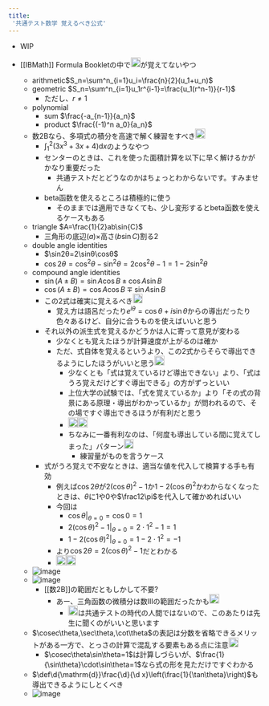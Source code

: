 ```yaml
---
title:
 '共通テスト数学 覚えるべき公式'
---
```


- WIP

- [[IBMath]] Formula Bookletの中で<img src='https://scrapbox.io/api/pages/blu3mo-public/blu3mo/icon' alt='blu3mo.icon' height="19.5"/>が覚えてないやつ
    - arithmetic$S_n=\sum^n_{i=1}u_i=\frac{n}{2}(u_1+u_n)$
    - geometric $S_n=\sum^n_{i=1}u_1r^{i-1}=\frac{u_1(r^n-1)}{r-1}$
        - ただし、$r\neq 1$
    - polynomial
        - sum $\frac{-a_{n-1}}{a_n}$
        - product $\frac{(-1)^n a_0}{a_n}$
    - 数2Bなら、多項式の積分を高速で解く練習をすべき<img src='https://scrapbox.io/api/pages/blu3mo-public/takker/icon' alt='takker.icon' height="19.5"/>
        - $\int_{1}^{2}\left(3 x^{3}+3 x+4\right) \mathrm{d}x$のようなやつ
        - センターのときは、これを使った面積計算を以下に早く解けるかがかなり重要だった
            - 共通テストだとどうなのかはちょっとわからないです。すみません
        - beta函数を使えるところは積極的に使う
            - そのままでは適用できなくても、少し変形するとbeta函数を使えるケースもある
    - triangle $A=\frac{1}{2}ab\sin{C}$
        - 三角形の底辺($a$)×高さ($b\sin C$)割る2
    - double angle identities
        - $\sin2θ=2\sinθ\cosθ$
        - $\cos2θ=\cos^2θ-\sin^2θ=2\cos^2θ-1=1-2\sin^2θ$
    - compound angle identities
        - $\sin(A\pm B)=\sin A\cos B\pm \cos A\sin B$
        - $\cos(A\pm B)=\cos A\cos B\mp\sin A\sin B$
        - この2式は確実に覚えるべき<img src='https://scrapbox.io/api/pages/blu3mo-public/takker/icon' alt='takker.icon' height="19.5"/>
            - 覚え方は語呂だったり$e^{i\theta}=\cos\theta+i\sin\theta$からの導出だったり色々あるけど、自分に合うものを使えばいいと思う
        - それ以外の派生式を覚えるかどうかは人に寄って意見が変わる
            - 少なくとも覚えたほうが計算速度が上がるのは確か
            - ただ、式自体を覚えるというより、この2式からそらで導出できるようにしたほうがいいと思う<img src='https://scrapbox.io/api/pages/blu3mo-public/takker/icon' alt='takker.icon' height="19.5"/>
                - 少なくとも「式は覚えているけど導出できない」より、「式はうろ覚えだけどすぐ導出できる」の方がずっといい
                - 上位大学の試験では、「式を覚えているか」より「その式の背景にある原理・導出がわかっているか」が問われるので、その場ですぐ導出できるほうが有利だと思う
                - <img src='https://scrapbox.io/api/pages/icons/わかる/icon' alt='/icons/わかる.icon' height="19.5"/><img src='https://scrapbox.io/api/pages/blu3mo-public/blu3mo/icon' alt='blu3mo.icon' height="19.5"/>
                - ちなみに一番有利なのは、「何度も導出している間に覚えてしまった」パターン<img src='https://scrapbox.io/api/pages/blu3mo-public/takker/icon' alt='takker.icon' height="19.5"/>
                    - 練習量がものを言うケース
        - 式がうろ覚えで不安なときは、適当な値を代入して検算する手も有効
            - 例えば$\cos2\theta$が$2(\cos\theta)^2-1$か$1-2(\cos\theta)^2$かわからなくなったときは、$\theta$に$1$や$0$や$\frac12\pi$を代入して確かめればいい
            - 今回は
                - $\left.\cos\theta\right|_{\theta=0}=\cos0=1$
                - $\left.2(\cos\theta)^2-1\right|_{\theta=0}=2\cdot1^2-1=1$
                - $1-\left.2(\cos\theta)^2\right|_{\theta=0}=1-2\cdot1^2=-1$
            - より$\cos2\theta=2(\cos\theta)^2-1$だとわかる
            - <img src='https://scrapbox.io/api/pages/icons/なるほど/icon' alt='/icons/なるほど.icon' height="19.5"/><img src='https://scrapbox.io/api/pages/blu3mo-public/blu3mo/icon' alt='blu3mo.icon' height="19.5"/>
    - ![image](https://gyazo.com/4b8173300005a95f64860039d6c0b496/thumb/1000)
    - ![image](https://gyazo.com/14dc2ab8438b625903aaaa2d8a69b912/thumb/1000)
        - [[数2B]]の範囲だともしかして不要?
            - あー、三角函数の微積分は数IIIの範囲だったかも<img src='https://scrapbox.io/api/pages/blu3mo-public/takker/icon' alt='takker.icon' height="19.5"/>
                - <img src='https://scrapbox.io/api/pages/blu3mo-public/takker/icon' alt='takker.icon' height="19.5"/>は共通テストの時代の人間ではないので、このあたりは先生に聞くのがいいと思います
    - $\cosec\theta,\sec\theta,\cot\theta$の表記は分数を省略できるメリットがある一方で、とっさの計算で混乱する要素もある点に注意<img src='https://scrapbox.io/api/pages/blu3mo-public/takker/icon' alt='takker.icon' height="19.5"/>
        - $\cosec\theta\sin\theta=1$は計算しづらいが、$\frac{1}{\sin\theta}\cdot\sin\theta=1$なら式の形を見ただけですぐわかる
    - $\def\d{\mathrm{d}}\frac{\d}{\d x}\left(\frac{1}{\tan\theta}\right)$も導出できるようにしとくべき
    - ![image](https://gyazo.com/9e7d0935b086ac557287ea86fe027f98/thumb/1000)
